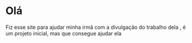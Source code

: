<h1>Olá</h1>
<span>Fiz esse site para ajudar minha irmã com a divulgação do trabalho dela , é um projeto inicial, mas que consegue ajudar ela</span>
